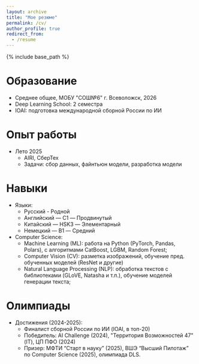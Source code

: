 ```yaml
---
layout: archive
title: "Мое резюме"
permalink: /cv/
author_profile: true
redirect_from:
  - /resume
---
```


{% include base_path %}

Образование
======
* Среднее общее, МОБУ "СОШ№6" г. Всеволожск, 2026
* Deep Learning School: 2 семестра
* IOAI: подготовка международной сборной России по ИИ

Опыт работы
======
* Лето 2025
  * AIRI, СберТех
  * Задачи: сбор данных, файнтьюн модели, разработка модели
  
Навыки
======
* Языки:
  * Русский - Родной
  * Английский — C1 — Продвинутый
  * Китайский — HSK3 — Элементарный
  * Немецкий — B1 — Средний
* Computer Science:
  * Machine Learning (ML): работа на  Python (PyTorch, Pandas, Polars), c алгоритмами CatBoost, LGBM, Random Forest; 
  * Computer Vision (CV): разметка изображений, обучение пред. обученных моделей (ResNet и другие)
  * Natural Language Processing (NLP): обработка текстов с библиотеками (GLoVE, Natasha и т.п.), обучение моделей генерации текста;

Олимпиады
======
* Достижения (2024-2025):
  * Финалист сборной России по ИИ (IOAI, в топ-20)
  * Победитель: AI Challenge (2024), "Территория Возможностей 47" (IT), ЦП ПФО (2024)
  * Призер: МФТИ “Старт в науку” (2025), ВШЭ “Высший Пилотаж” по Computer Science (2025), олимпиада DLS.
